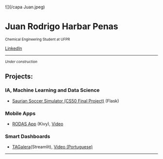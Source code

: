  ![](/capa Juan.jpeg)
# Juan Rodrigo Harbar Penas
<sub>Chemical Engineering Student at UFPR</sub>

[LinkedIn](https://www.linkedin.com/in/jhpenas/)

---
<sub>*Under construction*</sub>
## Projects:

### IA, Machine Learning and Data Science
* [Saurian Soccer Simulator (CS50 Final Project)](https://github.com/jhpenas/saurianSoccerSimulator) (Flask)

### Mobile Apps
* [RODAS App](https://github.com/jhpenas/RodasHackathonCCR/blob/master/README.md) (Kivy), [Video](https://www.youtube.com/watch?v=Nlq4Cp8vDIk&feature=youtu.be)

### Smart Dashboards
* [TAGalera](https://github.com/jhpenas/dashboard-megahack3/blob/master/README.md)(Streamlit), [Video (Portuguese)](https://www.youtube.com/watch?v=E8EyqLHNyJU)


---
